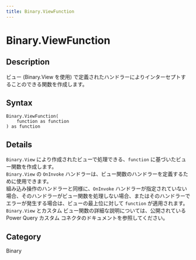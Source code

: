 ```yaml
---
title: Binary.ViewFunction
---
```


# Binary.ViewFunction


## Description

ビュー (Binary.View を使用) で定義されたハンドラーによりインターセプトすることのできる関数を作成します。


## Syntax

```powerquery
Binary.ViewFunction(
    function as function
) as function
```


## Details

<code>Binary.View</code> により作成されたビューで処理できる、<code>function</code> に基づいたビュー関数を作成します。<br /><code>Binary.View</code> の <code>OnInvoke</code> ハンドラーは、ビュー関数のハンドラーを定義するために使用できます。<br />組み込み操作のハンドラーと同様に、<code>OnInvoke</code> ハンドラーが指定されていない場合、そのハンドラーがビュー関数を処理しない場合、またはそのハンドラーでエラーが発生する場合は、ビューの最上位に対して <code>function</code> が適用されます。<br /><code>Binary.View</code> とカスタム ビュー関数の詳細な説明については、公開されている Power Query カスタム コネクタのドキュメントを参照してください。<br />



## Category
Binary
